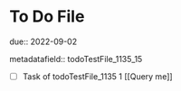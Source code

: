 # To Do File

due:: 2022-09-02

metadatafield:: todoTestFile_1135_15

- [ ] Task of todoTestFile_1135 1 [[Query me]]
